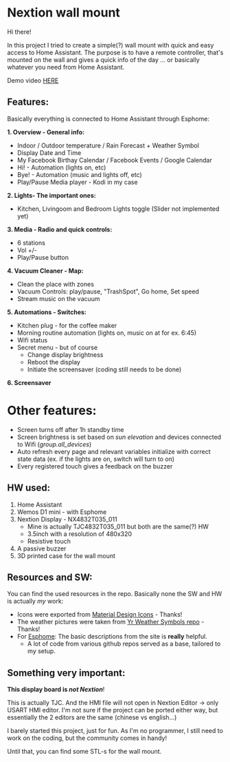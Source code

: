 # Nextion wall mount

Hi there!

In this project I tried to create a simple(?) wall mount with quick and easy access to Home Assistant.
The purpose is to have a remote controller, that's mounted on the wall and gives a quick info of the day ... or basically whatever you need from Home Assistant.

Demo video [HERE](https://www.youtube.com/watch?v=TL8wZNnS4jI)

## Features:
Basically everything is connected to Home Assistant through Esphome:

**1. Overview - General info:**
   - Indoor / Outdoor temperature / Rain Forecast + Weather Symbol
   - Display Date and Time
   - My Facebook Birthay Calendar / Facebook Events / Google Calendar
   - Hi! - Automation (lights on, etc)
   - Bye! - Automation (music and lights off, etc)
   - Play/Pause Media player - Kodi in my case
    
**2. Lights- The important ones:**
   - Kitchen, Livingoom and Bedroom Lights toggle (Slider not implemented yet)
        
**3. Media - Radio and quick controls:**
   - 6 stations
   - Vol +/-
   - Play/Pause button   
    
**4. Vacuum Cleaner - Map:**
   - Clean the place with zones
   - Vacuum Controls: play/pause, "TrashSpot", Go home, Set speed
   - Stream music on the vacuum
        
**5. Automations - Switches:**
   - Kitchen plug - for the coffee maker
   - Morning routine automation (lights on, music on at for ex. 6:45)
   - Wifi status
   - Secret menu - but of course
     - Change display brightness
     - Reboot the display
     - Initiate the screensaver (coding still needs to be done)
      
**6. Screensaver**     
      
# Other features:
  - Screen turns off after 1h standby time
  - Screen brightness is set based on *sun elevation* and devices connected to Wifi (*group.all_devices*)
  - Auto refresh every page and relevant variables initialize with correct state data (ex. if the lights are on, switch will turn to on)
  - Every registered touch gives a feedback on the buzzer
      
## HW used:
1. Home Assistant
2. Wemos D1 mini - with Esphome
3. Nextion Display - NX4832T035_011
    - Mine is actually TJC4832T035_011 but both are the same(?) HW
    - 3.5inch with a resolution of 480x320
    - Resistive touch
4. A passive buzzer
5. 3D printed case for the wall mount


## Resources and SW:
You can find the used resources in the repo.
Basically none the SW and HW is actually *my* work:
- Icons were exported from [Material Design Icons](https://materialdesignicons.com) - Thanks!
- The weather pictures were taken from [Yr Weather Symbols repo](https://github.com/YR/weather-symbols) - Thanks!
- For [Esphome](https://esphome.io): The basic descriptions from the site is **really** helpful.
  - A lot of code from various github repos served as a base, tailored to my setup.

## Something very important:
**This display board is _not Nextion_**!

This is actually TJC. And the HMI file will not open in Nextion Editor -> only USART HMI editor. I'm not sure if the project can be ported either way, but essentially the 2 editors are the same (chinese vs english...)


I barely started this project, just for fun. As I'm no programmer, I still need to work on the coding, but the community comes in handy!

Until that, you can find some STL-s for the wall mount.
